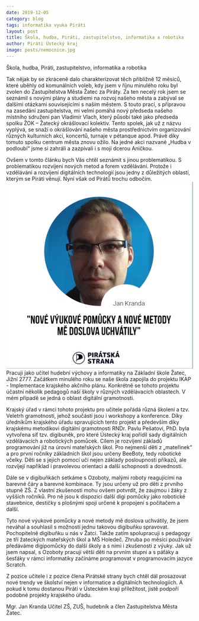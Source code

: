 ```yaml
---
date: 2019-12-05
category: blog
tags: informatika vyuka Piráti
layout: post
title: Škola, hudba, Piráti, zastupitelstvo, informatika a robotika
author: Piráti Ústecký kraj
image: posts/nemocnice.jpg
---
```



Škola, hudba, Piráti, zastupitelstvo, informatika a robotika

Tak nějak by se zkráceně dalo charakterizovat těch přibližně 12 měsíců, které uběhly od komunálních voleb, kdy jsem v říjnu minulého roku byl zvolen do Zastupitelstva Města Žatec za Piráty. Za ten necelý rok jsem se seznámil s novými plány a studiemi na rozvoj našeho města a zabýval se dalšími otázkami souvisejícími s naším městem. S touto prací, s přípravou na zasedání zastupitelstva, mi velmi pomáhá nový předseda našeho místního sdružení pan Vladimír Vlach, který působí také jako předseda spolku ŽOK – Žatecký okrášlovací kolektiv. Tento spolek, jak už z názvu vyplývá, se snaží o okrášlování našeho města prostřednictvím organizování různých kulturních akcí, koncertů, turnaje v pétanque apod. Právě díky tomuto spolku centrum města znovu ožilo. Na jedné akci nazvané „Hudba v podloubí“ jsme si zahráli a zazpívali i s mojí dcerou Aničkou.

Ovšem v tomto článku bych Vás chtěl seznámit s jinou problematikou. S problematikou rozvíjení nových metod a forem vzdělávání. Protože i vzdělávání a rozvíjení digitálních technologií jsou jedny z důležitých oblastí, kterým se Piráti věnují. Nyní však od Pirátů trochu odbočím.
![Jan Kranda](/assets/img/posts/jankranda.jpg)
Pracuji jako učitel hudební výchovy a informatiky na Základní škole Žatec, Jižní 2777. Začátkem minulého roku se naše škola zapojila do projektu IKAP - Implementace krajského akčního plánu. Konkrétně se tohoto projektu účastní několik pedagogů naší školy v různých vzdělávacích oblastech. V mém případě se jedná o oblast digitální gramotnosti.

Krajský úřad v rámci tohoto projektu pro učitele pořádá různá školení a tzv. Veletrh gramotností, jehož součástí jsou i workshopy a konference. Díky úředníkům krajského úřadu spravujících tento projekt a především díky krajskému metodikovi digitální gramotnosti RNDr. Pavlu Pešatovi, PhD. byla vytvořena síť tzv. digibuněk, pro které  Ústecký kraj pořídil sady digitálních vzdělávacích a robotických pomůcek. Cílem je rozvíjení základů programování již na úrovni mateřských škol. Pro nejmenší děti z „mateřinek“ a pro první ročníky základních škol jsou určeny BeeBoty, tedy robotické včelky. Děti se s jejich pomocí učí nejen základy posloupnosti příkazů, ale rozvíjejí například i pravolevou orientaci a další schopnosti a dovednosti.

Dále se v digibuňkách setkáme s Ozoboty, malými roboty reagujícími na barevné čáry a barevné kombinace. Ty jsou určeny už pro děti z prvního stupně ZŠ. Z vlastní zkušenosti mohu ovšem potvrdit, že zaujmou i žáky z vyšších ročníků. Pro ně jsou k dispozici další digi pomůcky jako robotické stavebnice, destičky s plošnými spoji určené k propojení s počítačem a další. 

Tyto nové výukové pomůcky a nové metody mě doslova uchvátily, že jsem neváhal a souhlasil s  možností jednu takovou digibuňku spravovat. Pochopitelně digibuňku u nás v Žatci. Takže zatím spolupracuji s pedagogy ze tří žateckých mateřských škol a MŠ Holedeč. Zhruba po měsíci používání předáváme digipomůcky do další školy a s nimi i zkušenosti z výuky. Jak už jsem napsal, s Ozoboty pracují větší děti na prvním stupni a s páťáky a šesťáky v rámci informatiky začínáme programovat v programovacím jazyce Scratch.

Z pozice učitele i z pozice člena Pirátské strany bych chtěl dál prosazovat nové trendy ve školství nejen v informatice a digitálních technologiích. A pokud k tomu dostanou Piráti v Ústeckém kraji příležitost, jistě podpoří podobné projekty krajského úřadu.

Mgr. Jan Kranda
Učitel ZŠ, ZUŠ, hudebník a člen Zastupitelstva Města Žatec.



        
